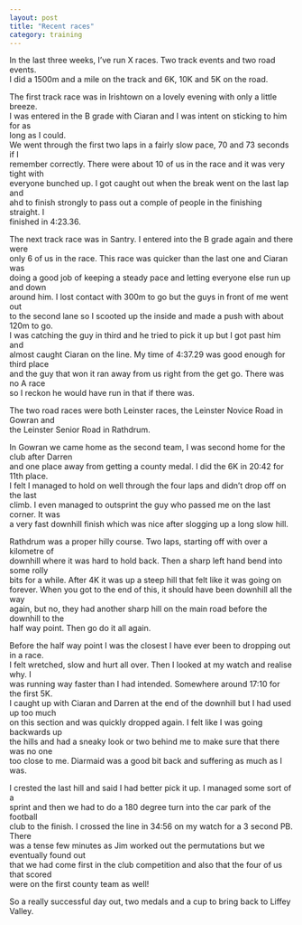 ```yaml
---
layout: post
title: "Recent races"
category: training
---
```

In the last three weeks, I’ve run X races. Two track events and two road events.  
I did a 1500m and a mile on the track and 6K, 10K and 5K on the road.

The first track race was in Irishtown on a lovely evening with only a little breeze.   
I was entered in the B grade with Ciaran and I was intent on sticking to him for as   
long as I could.  
We went through the first two laps in a fairly slow pace, 70 and 73 seconds if I   
remember correctly. There were about 10 of us in the race and it was very tight with  
everyone bunched up. I got caught out when the break went on the last lap and   
ahd to finish strongly to pass out a comple of people in the finishing straight. I   
finished in 4:23.36.

The next track race was in Santry. I entered into the B grade again and there were  
only 6 of us in the race. This race was quicker than the last one and Ciaran was  
doing a good job of keeping a steady pace and letting everyone else run up and down  
around him. I lost contact with 300m to go but the guys in front of me went out  
to the second lane so I scooted up the inside and made a push with about 120m to go.  
I was catching the guy in third and he tried to pick it up but I got past him and  
almost caught Ciaran on the line. My time of 4:37.29 was good enough for third place  
and the guy that won it ran away from us right from the get go. There was no A race  
so I reckon he would have run in that if there was.

The two road races were both Leinster races, the Leinster Novice Road in Gowran and  
the Leinster Senior Road in Rathdrum.

In Gowran we came home as the second team, I was second home for the club after Darren  
and one place away from getting a county medal. I did the 6K in 20:42 for 11th place.  
I felt I managed to hold on well through the four laps and didn’t drop off on the last  
climb. I even managed to outsprint the guy who passed me on the last corner. It was  
a very fast downhill finish which was nice after slogging up a long slow hill.

Rathdrum was a proper hilly course. Two laps, starting off with over a kilometre of  
downhill where it was hard to hold back. Then a sharp left hand bend into some rolly  
bits for a while. After 4K it was up a steep hill that felt like it was going on   
forever. When you got to the end of this, it should have been downhill all the way   
again, but no, they had another sharp hill on the main road before the downhill to the  
half way point. Then go do it all again.

Before the half way point I was the closest I have ever been to dropping out in a race.  
I felt wretched, slow and hurt all over. Then I looked at my watch and realise why. I   
was running way faster than I had intended. Somewhere around 17:10 for the first 5K.  
I caught up with Ciaran and Darren at the end of the downhill but I had used up too much  
on this section and was quickly dropped again. I felt like I was going backwards up  
the hills and had a sneaky look or two behind me to make sure that there was no one  
too close to me. Diarmaid was a good bit back and suffering as much as I was.

I crested the last hill and said I had better pick it up. I managed some sort of a   
sprint and then we had to do a 180 degree turn into the car park of the football  
club to the finish. I crossed the line in 34:56 on my watch for a 3 second PB. There  
was a tense few minutes as Jim worked out the permutations but we eventually found out  
that we had come first in the club competition and also that the four of us that scored  
were on the first county team as well!

So a really successful day out, two medals and a cup to bring back to Liffey Valley.

